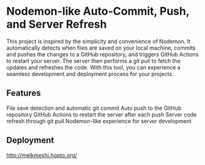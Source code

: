 # Nodemon-like Auto-Commit, Push, and Server Refresh
This project is inspired by the simplicity and convenience of Nodemon. It automatically detects when files are saved on your local machine, commits and pushes the changes to a GitHub repository, and triggers GitHub Actions to restart your server. The server then performs a git pull to fetch the updates and refreshes the code. With this tool, you can experience a seamless development and deployment process for your projects.

## Features
File save detection and automatic git commit
Auto push to the GitHub repository
GitHub Actions to restart the server after each push
Server code refresh through git pull
Nodemon-like experience for server development

## Deployment
http://melkmeshi.hopto.org/

